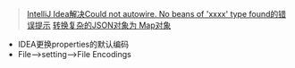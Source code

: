 ﻿> [IntelliJ Idea解决Could not autowire. No beans of 'xxxx' type found的错误提示](https://blog.csdn.net/viqqw/article/details/79421826)
> [转换复杂的JSON对象为 Map对象](https://www.cnblogs.com/Animation-programmer/p/7997621.html)    

* IDEA更换properties的默认编码
* File-->setting-->File Encodings
